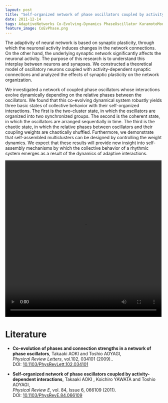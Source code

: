 ```yaml
---
layout: post
title: "Self-organized network of phase oscillators coupled by activity-dependent interactions"
date: 2011-12-14
tags: AdaptiveNetworks Co-Evolving-Dynamics PhaseOscillator KuramotoModel Synchronization  Spike-Timing-DependentPlasticity (STDP)
feature_image: CoEvPhase.png
---
```


The adaptivity of neural network is based on synaptic plasticity, through which the neuronal activity induces changes in the network connections. On the other hand, the underlying synaptic network significantly affects the neuronal activity. The purpose of this research is to understand this interplay between neurons and synapses. We constructed a theoretical model of oscillatory neurons coupled with activity-dependent synaptic connections and analyzed the effects of synaptic plasticity on the network organization.

We investigated a network of coupled phase oscillators whose interactions evolve dynamically depending on the relative phases between the oscillators. We found that this co-evolving dynamical system robustly yields three basic states of collective behavior with their self-organized interactions. The first is the two-cluster state, in which the oscillators are organized into two synchronized groups. The second is the coherent state, in which the oscillators are arranged sequentially in time. The third is the chaotic state, in which the relative phases between oscillators and their coupling weights are chaotically shuffled. Furthermore, we demonstrate that self-assembled multiclusters can be designed by controlling the weight dynamics. We expect that these results will provide new insight into self-assembly mechanisms by which the collective behavior of a rhythmic system emerges as a result of the dynamics of adaptive interactions.
        
<p class="text-center">
  <video width="500" height="500" controls="controls">
		<source src="/assets/ChaosTraj.webm" type="video/webm" />
  </video>
</p>

# Literature
- **Co-evolution of phases and connection strengths in a network of phase oscillators**, 
  Takaaki AOKI and Toshio AOYAGI, <br>
   <em>Physical Review Letters</em>, vol.102, 034101 (2009)..  <br>
    DOI:  <a href=http://dx.doi.org/10.1103/PhysRevLett.102.034101>10.1103/PhysRevLett.102.034101</a>

- **Self-organized network of phase oscillators coupled by activity-dependent interactions**, 
  Takaaki AOKI , Koichiro YAWATA and Toshio AOYAGI,  <br>
  <em>Physical Review E</em>, vol. 84, Issue 6, 066109 (2011).  <br>
DOI: <a href=http://link.aps.org/doi/10.1103/PhysRevE.84.066109>10.1103/PhysRevE.84.066109</a> 